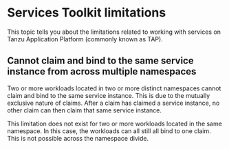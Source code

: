 # Services Toolkit limitations

This topic tells you about the limitations related to working with services on Tanzu Application Platform
(commonly known as TAP).

## <a id="multi-workloads"></a> Cannot claim and bind to the same service instance from across multiple namespaces

Two or more workloads located in two or more distinct namespaces cannot claim and bind to the same
service instance.
This is due to the mutually exclusive nature of claims. After a claim has claimed a service instance,
no other claim can then claim that same service instance.

This limitation does not exist for two or more workloads located in the same namespace.
In this case, the workloads can all still all bind to one claim.
This is not possible across the namespace divide.
